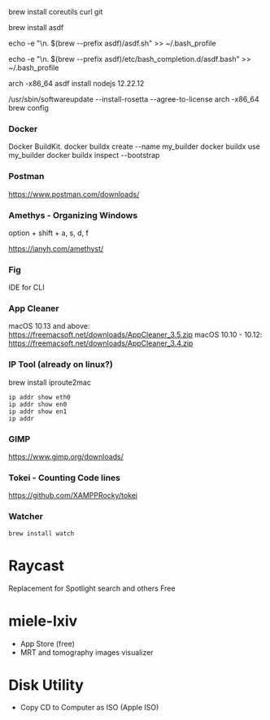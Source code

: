 brew install coreutils curl git

brew install asdf

echo -e "\n. $(brew --prefix asdf)/asdf.sh" >> ~/.bash_profile

echo -e "\n. $(brew --prefix asdf)/etc/bash_completion.d/asdf.bash" >> ~/.bash_profile

arch -x86_64 asdf install nodejs 12.22.12

/usr/sbin/softwareupdate --install-rosetta --agree-to-license
arch -x86_64 brew config

### Docker

Docker BuildKit.
docker buildx create --name my_builder
docker buildx use my_builder
docker buildx inspect --bootstrap

### Postman

https://www.postman.com/downloads/

### Amethys - Organizing Windows

option + shift + a, s, d, f

https://ianyh.com/amethyst/

### Fig

IDE for CLI

### App Cleaner

macOS 10.13 and above: https://freemacsoft.net/downloads/AppCleaner_3.5.zip
macOS 10.10 - 10.12: https://freemacsoft.net/downloads/AppCleaner_3.4.zip

### IP Tool (already on linux?)

brew install iproute2mac

```
ip addr show eth0
ip addr show en0
ip addr show en1
ip addr
```

### GIMP

https://www.gimp.org/downloads/

### Tokei - Counting Code lines

https://github.com/XAMPPRocky/tokei

### Watcher

```
brew install watch
```

# Raycast

Replacement for Spotlight search and others
Free

# miele-lxiv

- App Store (free)
- MRT and tomography images visualizer

# Disk Utility

- Copy CD to Computer as ISO (Apple ISO)
